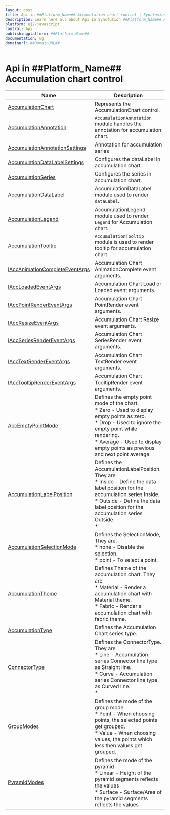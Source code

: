 ```yaml
---
layout: post
title: Api in ##Platform_Name## Accumulation chart control | Syncfusion
description: Learn here all about Api in Syncfusion ##Platform_Name## Accumulation chart control of Syncfusion Essential JS 2 and more.
platform: ej2-javascript
control: Api 
publishingplatform: ##Platform_Name##
documentation: ug
domainurl: ##DomainURL##
---
```


# Api in ##Platform_Name## Accumulation chart control


| Name | Description |
|------|-------------|
| [AccumulationChart](./api-accumulationChart.html)| Represents the AccumulationChart control.|
| [AccumulationAnnotation](./api-accumulationAnnotation.html)| `AccumulationAnnotation` module handles the annotation for accumulation chart.|
| [AccumulationAnnotationSettings](./api-accumulationAnnotationSettings.html)| Annotation for accumulation series|
| [AccumulationDataLabelSettings](./api-accumulationDataLabelSettings.html)| Configures the dataLabel in accumulation chart.|
| [AccumulationSeries](./api-accumulationSeries.html)|  Configures the series in accumulation chart.|
| [AccumulationDataLabel](./api-accumulationDataLabel.html)| AccumulationDataLabel module used to render `dataLabel`.|
| [AccumulationLegend](./api-accumulationLegend.html)| AccumulationLegend module used to render `Legend` for Accumulation chart.|
| [AccumulationTooltip](./api-accumulationTooltip.html)| `AccumulationTooltip` module is used to render tooltip for accumulation chart.|
| [IAccAnimationCompleteEventArgs](./api-iAccAnimationCompleteEventArgs.html)| Accumulation Chart AnimationComplete event arguments.|
| [IAccLoadedEventArgs](./api-iAccLoadedEventArgs.html)| Accumulation Chart Load or Loaded event arguments.|
| [IAccPointRenderEventArgs](./api-iAccPointRenderEventArgs.html)| Accumulation Chart PointRender event arguments.|
| [IAccResizeEventArgs](./api-iAccResizeEventArgs.html)| Accumulation Chart Resize event arguments.|
| [IAccSeriesRenderEventArgs](./api-iAccSeriesRenderEventArgs.html)| Accumulation Chart SeriesRender event arguments.|
| [IAccTextRenderEventArgs](./api-iAccTextRenderEventArgs.html)| Accumulation Chart TextRender event arguments.|
| [IAccTooltipRenderEventArgs](./api-iAccTooltipRenderEventArgs.html)| Accumulation Chart TooltipRender event arguments.|
| [AccEmptyPointMode](./api-accEmptyPointMode.html)| Defines the empty point mode of the chart.<br>* Zero - Used to display empty points as zero.<br>* Drop - Used to ignore the empty point while rendering.<br>* Average - Used to display empty points as previous and next point average.|
| [AccumulationLabelPosition](./api-accumulationLabelPosition.html)| Defines the AccumulationLabelPosition. They are<br>* Inside - Define the data label position for the accumulation series Inside.<br>* Outside - Define the data label position for the accumulation series Outside.<br>*|
| [AccumulationSelectionMode](./api-accumulationSelectionMode.html)| Defines the SelectionMode, They are.<br>* none - Disable the selection.<br>* point - To select a point.|
| [AccumulationTheme](./api-accumulationTheme.html)| Defines Theme of the accumulation chart. They are<br>* Material - Render a accumulation chart with Material theme.<br>* Fabric - Render a accumulation chart with fabric theme.|
| [AccumulationType](./api-accumulationType.html)| Defines the Accumulation Chart series type.|
| [ConnectorType](./api-connectorType.html)| Defines the ConnectorType. They are<br>* Line - Accumulation series Connector line type as Straight line.<br>* Curve - Accumulation series Connector line type as Curved line.<br>*|
| [GroupModes](./api-groupModes.html)| Defines the mode of the group mode<br>* Point - When choosing points, the selected points get grouped.<br>* Value - When choosing values, the points which less then values get grouped.|
| [PyramidModes](./api-pyramidModes.html)| Defines the mode of the pyramid<br>* Linear - Height of the pyramid segments reflects the values<br>* Surface - Surface/Area of the  pyramid segments reflects the values|
